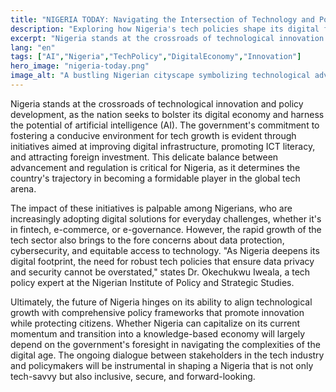 ```yaml
---
title: "NIGERIA TODAY: Navigating the Intersection of Technology and Policy"
description: "Exploring how Nigeria's tech policies shape its digital future."
excerpt: "Nigeria stands at the crossroads of technological innovation and policy development."
lang: "en"
tags: ["AI","Nigeria","TechPolicy","DigitalEconomy","Innovation"]
hero_image: "nigeria-today.png"
image_alt: "A bustling Nigerian cityscape symbolizing technological advancement"
---
```


Nigeria stands at the crossroads of technological innovation and policy development, as the nation seeks to bolster its digital economy and harness the potential of artificial intelligence (AI). The government's commitment to fostering a conducive environment for tech growth is evident through initiatives aimed at improving digital infrastructure, promoting ICT literacy, and attracting foreign investment. This delicate balance between advancement and regulation is critical for Nigeria, as it determines the country's trajectory in becoming a formidable player in the global tech arena.

The impact of these initiatives is palpable among Nigerians, who are increasingly adopting digital solutions for everyday challenges, whether it's in fintech, e-commerce, or e-governance. However, the rapid growth of the tech sector also brings to the fore concerns about data protection, cybersecurity, and equitable access to technology. "As Nigeria deepens its digital footprint, the need for robust tech policies that ensure data privacy and security cannot be overstated," states Dr. Okechukwu Iweala, a tech policy expert at the Nigerian Institute of Policy and Strategic Studies.

Ultimately, the future of Nigeria hinges on its ability to align technological growth with comprehensive policy frameworks that promote innovation while protecting citizens. Whether Nigeria can capitalize on its current momentum and transition into a knowledge-based economy will largely depend on the government's foresight in navigating the complexities of the digital age. The ongoing dialogue between stakeholders in the tech industry and policymakers will be instrumental in shaping a Nigeria that is not only tech-savvy but also inclusive, secure, and forward-looking.